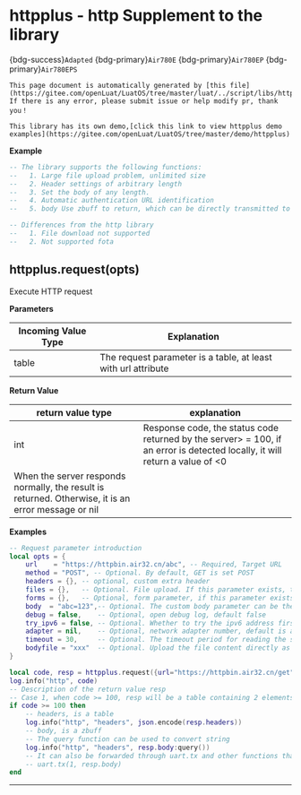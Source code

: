 # httpplus - http Supplement to the library

{bdg-success}`Adapted` {bdg-primary}`Air780E` {bdg-primary}`Air780EP` {bdg-primary}`Air780EPS`

```{note}
This page document is automatically generated by [this file](https://gitee.com/openLuat/LuatOS/tree/master/luat/../script/libs/httpplus.lua). If there is any error, please submit issue or help modify pr, thank you！
```

```{tip}
This library has its own demo,[click this link to view httpplus demo examples](https://gitee.com/openLuat/LuatOS/tree/master/demo/httpplus)
```

**Example**

```lua
-- The library supports the following functions:
--   1. Large file upload problem, unlimited size
--   2. Header settings of arbitrary length
--   3. Set the body of any length.
--   4. Automatic authentication URL identification
--   5. body Use zbuff to return, which can be directly transmitted to libraries such as uart.

-- Differences from the http library
--   1. File download not supported
--   2. Not supported fota

```

## httpplus.request(opts)



Execute HTTP request

**Parameters**

|Incoming Value Type | Explanation|
|-|-|
|table|The request parameter is a table, at least with url attribute|

**Return Value**

|return value type | explanation|
|-|-|
|int|Response code, the status code returned by the server> = 100, if an error is detected locally, it will return a value of <0|
|When the server responds normally, the result is returned. Otherwise, it is an error message or nil|

**Examples**

```lua
-- Request parameter introduction
local opts = {
    url    = "https://httpbin.air32.cn/abc", -- Required, Target URL
    method = "POST", -- Optional. By default, GET is set POST
    headers = {}, -- optional, custom extra header
    files = {},   -- Optional. File upload. If this parameter exists, the file is forced to be uploaded in the form of multipart/form-data.
    forms = {},   -- Optional, form parameter, if this parameter exists, if files does not exist, upload by application/x-www-form-urlencoded
    body  = "abc=123",-- Optional. The custom body parameter can be the string/zbuff/table, but cannot exist with files and forms at the same time.
    debug = false,    -- Optional, open debug log, default false
    try_ipv6 = false, -- Optional. Whether to try the ipv6 address first. The default value is false
    adapter = nil,    -- Optional, network adapter number, default is automatically selected
    timeout = 30,     -- Optional. The timeout period for reading the server response, in seconds. Default value 30
    bodyfile = "xxx"  -- Optional. Upload the file content directly as the body. The priority is higher than that of the body parameter.
}

local code, resp = httpplus.request({url="https://httpbin.air32.cn/get"})
log.info("http", code)
-- Description of the return value resp
-- Case 1, when code >= 100, resp will be a table containing 2 elements
if code >= 100 then
    -- headers, is a table
    log.info("http", "headers", json.encode(resp.headers))
    -- body, is a zbuff
    -- The query function can be used to convert string
    log.info("http", "headers", resp.body:query())
    -- It can also be forwarded through uart.tx and other functions that support zbuff.
    -- uart.tx(1, resp.body)
end

```

---

